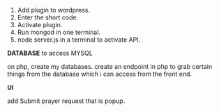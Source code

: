 1. Add plugin to wordpress.
2. Enter the short code.
3. Activate plugin.
4. Run mongod in one terminal.
5. node server.js in a terminal to activate API.

**DATABASE**
to access MYSQL

on php, create my databases.
create an endpoint in php to grab certain things from the database which i can access from the front end.

**UI**


add Submit prayer request that is popup.
